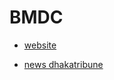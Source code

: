 # BMDC

* [website](http://bmdc.org.bd/)


* [news dhakatribune](https://www.dhakatribune.com/uncategorized/2014/04/21/registered-doctors-details-published)

